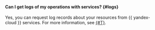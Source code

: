 #### Can I get logs of my operations with services? {#logs}

Yes, you can request log records about your resources from {{ yandex-cloud }} services. For more information, see [{#T}](../support/request.md).

